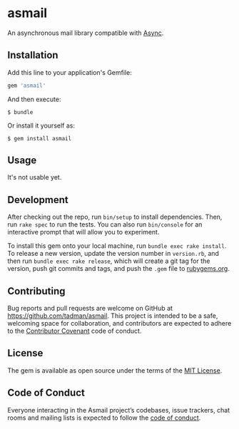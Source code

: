 # asmail

An asynchronous mail library compatible with [Async](https://github.com/socketry/async).

## Installation

Add this line to your application's Gemfile:

```ruby
gem 'asmail'
```

And then execute:

    $ bundle

Or install it yourself as:

    $ gem install asmail

## Usage

It's not usable yet.

## Development

After checking out the repo, run `bin/setup` to install dependencies. Then,
run `rake spec` to run the tests. You can also run `bin/console` for an
interactive prompt that will allow you to experiment.

To install this gem onto your local machine, run `bundle exec rake install`.
To release a new version, update the version number in `version.rb`, and then
run `bundle exec rake release`, which will create a git tag for the version,
push git commits and tags, and push the `.gem` file to
[rubygems.org](https://rubygems.org).

## Contributing

Bug reports and pull requests are welcome on GitHub at
https://github.com/tadman/asmail. This project is intended to be a safe,
welcoming space for collaboration, and contributors are expected to adhere to
the [Contributor Covenant](http://contributor-covenant.org) code of conduct.

## License

The gem is available as open source under the terms of the
[MIT License](https://opensource.org/licenses/MIT).

## Code of Conduct

Everyone interacting in the Asmail project’s codebases, issue trackers, chat
rooms and mailing lists is expected to follow the
[code of conduct](https://github.com/tadman/asmail/blob/master/CODE_OF_CONDUCT.md).
